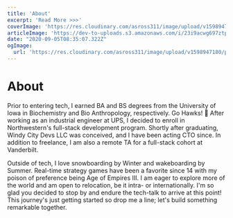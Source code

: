 ```yaml
---
title: 'About'
excerpt: 'Read More >>>'
coverImage: 'https://res.cloudinary.com/asross311/image/upload/v1598947180/portfolio/IMG_3824_1_8_egnkfs.jpg'
articleImage: 'https://dev-to-uploads.s3.amazonaws.com/i/23i9acwg697ztp3gt48a.gif'
date: "2020-09-05T08:35:07.322Z"
ogImage:
  url: 'https://res.cloudinary.com/asross311/image/upload/v1598947180/portfolio/IMG_3824_1_8_egnkfs.jpg'
---
```


# About
Prior to entering tech, I earned BA and BS degrees from the University of Iowa in Biochemistry and Bio Anthropology, respectively. Go Hawks! 🏴 After working as an industrial engineer at UPS, I decided to enroll in Northwestern's full-stack development program. Shortly after graduating, Windy City Devs LLC was conceived, and I have been acting CTO since. In addition to freelance, I am also a remote TA for a full-stack cohort at Vanderbilt.

Outside of tech, I love snowboarding by Winter and wakeboarding by Summer. Real-time strategy games have been a favorite since 14 with my poison of preference being Age of Empires III. I am eager to explore more of the world and am open to relocation, be it intra- or internationally. I'm so glad you decided to stop by and endure the tech-talk to arrive at this point! This journey's just getting started so drop me a line; let's build something remarkable together.
